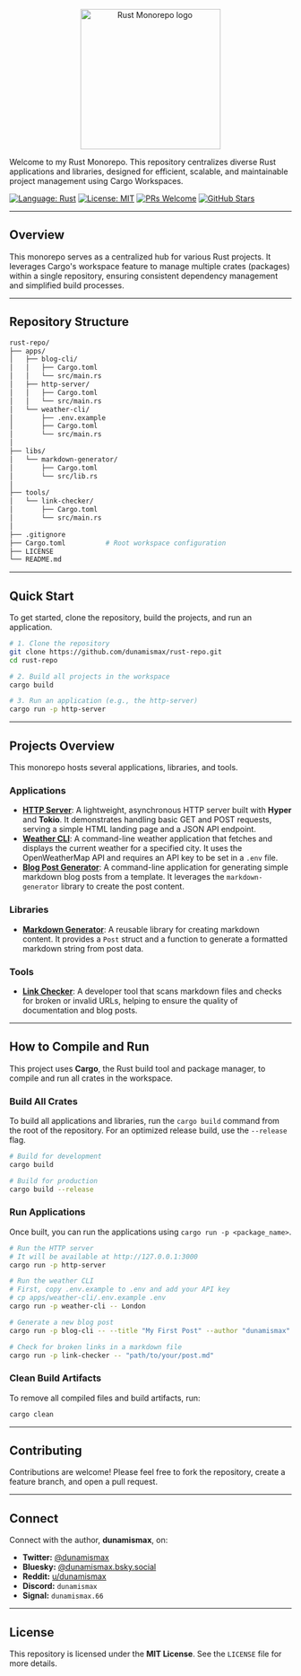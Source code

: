 <p align="center">
  <img src="https://github.com/rust-lang/rust-artwork/blob/master/logo/rust-logo-512x512.png" alt="Rust Monorepo logo" width="250"/>
</p>

Welcome to my Rust Monorepo. This repository centralizes diverse Rust applications and libraries, designed for efficient, scalable, and maintainable project management using Cargo Workspaces.

[![Language: Rust](https://img.shields.io/badge/Language-Rust-orange.svg)](https://www.rust-lang.org/)
[![License: MIT](https://img.shields.io/badge/License-MIT-yellow.svg)](https://github.com/dunamismax/rust-repo/blob/main/LICENSE)
[![PRs Welcome](https://img.shields.io/badge/PRs-welcome-brightgreen.svg?style=flat-square)](https://github.com/dunamismax/rust-repo/pulls)
[![GitHub Stars](https://img.shields.io/github/stars/dunamismax/rust-repo)](https://github.com/dunamismax/rust-repo/stargazers)

---

## Overview

This monorepo serves as a centralized hub for various Rust projects. It leverages Cargo's workspace feature to manage multiple crates (packages) within a single repository, ensuring consistent dependency management and simplified build processes.

---

## Repository Structure

```sh
rust-repo/
├── apps/
│   ├── blog-cli/
│   │   ├── Cargo.toml
│   │   └── src/main.rs
│   ├── http-server/
│   │   ├── Cargo.toml
│   │   └── src/main.rs
│   └── weather-cli/
│       ├── .env.example
│       ├── Cargo.toml
│       └── src/main.rs
│
├── libs/
│   └── markdown-generator/
│       ├── Cargo.toml
│       └── src/lib.rs
│
├── tools/
│   └── link-checker/
│       ├── Cargo.toml
│       └── src/main.rs
│
├── .gitignore
├── Cargo.toml          # Root workspace configuration
├── LICENSE
└── README.md
```

---

## Quick Start

To get started, clone the repository, build the projects, and run an application.

```bash
# 1. Clone the repository
git clone https://github.com/dunamismax/rust-repo.git
cd rust-repo

# 2. Build all projects in the workspace
cargo build

# 3. Run an application (e.g., the http-server)
cargo run -p http-server
```

---

## Projects Overview

This monorepo hosts several applications, libraries, and tools.

### Applications

*   **[HTTP Server](https://github.com/dunamismax/rust-repo/blob/main/apps/http-server/src/main.rs)**: A lightweight, asynchronous HTTP server built with **Hyper** and **Tokio**. It demonstrates handling basic GET and POST requests, serving a simple HTML landing page and a JSON API endpoint.
*   **[Weather CLI](https://github.com/dunamismax/rust-repo/blob/main/apps/weather-cli/src/main.rs)**: A command-line weather application that fetches and displays the current weather for a specified city. It uses the OpenWeatherMap API and requires an API key to be set in a `.env` file.
*   **[Blog Post Generator](https://github.com/dunamismax/rust-repo/blob/main/apps/blog-cli/src/main.rs)**: A command-line application for generating simple markdown blog posts from a template. It leverages the `markdown-generator` library to create the post content.

### Libraries

*   **[Markdown Generator](https://github.com/dunamismax/rust-repo/blob/main/libs/markdown-generator/src/lib.rs)**: A reusable library for creating markdown content. It provides a `Post` struct and a function to generate a formatted markdown string from post data.

### Tools

*   **[Link Checker](https://github.com/dunamismax/rust-repo/blob/main/tools/link-checker/src/main.rs)**: A developer tool that scans markdown files and checks for broken or invalid URLs, helping to ensure the quality of documentation and blog posts.

---

## How to Compile and Run

This project uses **Cargo**, the Rust build tool and package manager, to compile and run all crates in the workspace.

### Build All Crates

To build all applications and libraries, run the `cargo build` command from the root of the repository. For an optimized release build, use the `--release` flag.

```bash
# Build for development
cargo build

# Build for production
cargo build --release
```

### Run Applications

Once built, you can run the applications using `cargo run -p <package_name>`.

```bash
# Run the HTTP server
# It will be available at http://127.0.0.1:3000
cargo run -p http-server

# Run the weather CLI
# First, copy .env.example to .env and add your API key
# cp apps/weather-cli/.env.example .env
cargo run -p weather-cli -- London

# Generate a new blog post
cargo run -p blog-cli -- --title "My First Post" --author "dunamismax"

# Check for broken links in a markdown file
cargo run -p link-checker -- "path/to/your/post.md"
```

### Clean Build Artifacts

To remove all compiled files and build artifacts, run:

```bash
cargo clean
```

---

## Contributing

Contributions are welcome! Please feel free to fork the repository, create a feature branch, and open a pull request.

---

## Connect

Connect with the author, **dunamismax**, on:

- **Twitter:** [@dunamismax](https://twitter.com/dunamismax)
- **Bluesky:** [@dunamismax.bsky.social](https://bsky.app/profile/dunamismax.bsky.social)
- **Reddit:** [u/dunamismax](https://www.reddit.com/user/dunamismax)
- **Discord:** `dunamismax`
- **Signal:** `dunamismax.66`

---

## License

This repository is licensed under the **MIT License**. See the `LICENSE` file for more details.